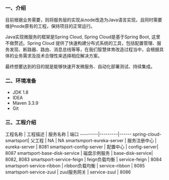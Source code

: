 ### 一、介绍

目前根据业务需要，则将服务层的实现从node改造为Java语言实现，且同时需要维护node原有的工程，保持项目的正常运行。

Java实现微服务的框架是Spring Cloud, Spring Cloud是基于Spring Boot, 这里不做赘述。Spring Cloud 提供了快速构建分布式系统的工具，包括配置管理、服务发现、断路器、路由、消息总线等等，在我们智慧体育改造过程当中，会根据具体的业务需求及技术合理性来选择相应解决方案。

最终想要达到的目的就是能够快速开发微服务、自动化部署测试、持续集成。

### 二、环境准备

* JDK 1.8
* IDEA
* Maven 3.3.9
* Git


### 三、工程介绍

工程名称  | 工程描述  |  服务名称 | 端口
---------|---------|------
spring-cloud-smartsport| 父工程 | NA | NA
smartsmport-eureka-server  | 服务注册中心 | eureka-server  | 8081
smartsport-config-server | 配置中心      | config-server| 8087
smartsport-base-disk-service | 磁盘示例服务  | base-disk-service| 8082, 8083
smartsport-service-feign | feign负载均衡 | service-feign | 8084
smartsport-service-ribbon | ribbon负载均衡 | service-ribbon | 8085
smartsport-service-zuul | zuul服务网关 | service-zuul | 8086
